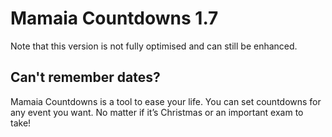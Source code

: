 # Mamaia Countdowns 1.7 

Note that this version is not fully optimised and can still be enhanced.

## Can't remember dates?

Mamaia Countdowns is a tool to ease your life. You can set countdowns for any event you want. No matter if it’s Christmas or an important exam to take!
